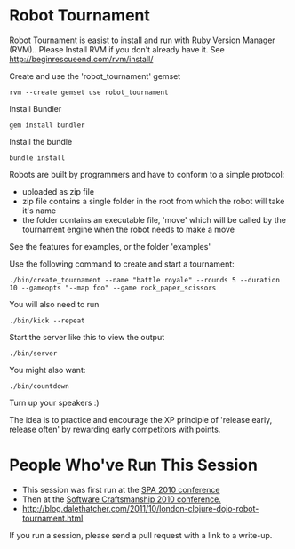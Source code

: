 # Robot Tournament

Robot Tournament is easist to install and run with Ruby Version Manager (RVM)..
Please Install RVM if you don't already have it.
    See http://beginrescueend.com/rvm/install/

Create and use the 'robot_tournament' gemset

    rvm --create gemset use robot_tournament

Install Bundler

    gem install bundler

Install the bundle

    bundle install
    
Robots are built by programmers and have to conform to a simple protocol:

  * uploaded as zip file
  * zip file contains a single folder in the root from which the robot will take it's name
  * the folder contains an executable file, 'move' which will be called by the tournament engine when the robot needs to make a move

See the features for examples, or the folder 'examples'

Use the following command to create and start a tournament:

    ./bin/create_tournament --name "battle royale" --rounds 5 --duration 10 --gameopts "--map foo" --game rock_paper_scissors

You will also need to run

    ./bin/kick --repeat

Start the server like this to view the output

    ./bin/server

You might also want:

    ./bin/countdown

Turn up your speakers :)

The idea is to practice and encourage the XP principle of 'release early, release often' by rewarding early competitors with points.

# People Who've Run This Session

* This session was first run at the [SPA 2010 conference](http://www.spaconference.org/spa2010/sessions/session275.html)
* Then at the [Software Craftsmanship 2010 conference.](http://sc2010subs.wordpress.com/2010/08/17/robot-tournament-matt-wynne/)
* http://blog.dalethatcher.com/2011/10/london-clojure-dojo-robot-tournament.html

If you run a session, please send a pull request with a link to a write-up.



